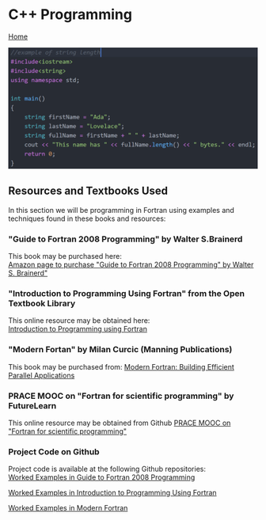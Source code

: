 # C++ Programming

[Home](https://www.mkdynamics.net)

![fortran_code](Images/CPP_Logo.png)

## Resources and Textbooks Used

In this section we will be programming in Fortran using examples and techniques found in these books and resources:  <br>

### "Guide to Fortran 2008 Programming" by Walter S.Brainerd
This book may be purchased here: <br>
[Amazon page to purchase "Guide to Fortran 2008 Programming" by Walter S. Brainerd"](https://www.amazon.com/Guide-Fortran-Programming-Walter-brainerd/dp/1447167589/ref=sr_1_1?crid=JARCJZJ2KJZN&keywords=guide+to+fortran+2008+programming&qid=1581908665&sprefix=guide+to+fortran+2008+programming%2Caps%2C189&sr=8-1)

### "Introduction to Programming Using Fortran" from the Open Textbook Library
This online resource may be obtained here: <br>
[Introduction to Programming using Fortran](https://open.umn.edu/opentextbooks/textbooks/introduction-to-programming-using-fortran-95-2003-2008)

### "Modern Fortan" by Milan Curcic (Manning Publications)
This book may be purchased from:
[Modern Fortran: Building Efficient Parallel Applications](https://www.manning.com/books/modern-fortran)

### PRACE MOOC on "Fortran for scientific programming" by FutureLearn
This online resource may be obtained from Github  [PRACE MOOC on "Fortran for scientific programming"](https://www.futurelearn.com/courses/fortran-for-scientific-computing)

### Project Code on Github

Project code is available at the following Github repositories:<br>
[Worked Examples in Guide to Fortran 2008 Programming](https://github.com/markkhusid/Guide-to-Fortran-2008-Programming)
                            
[Worked Examples in Introduction to Programming Using Fortran](https://github.com/markkhusid/Introduction-to-Programming-using-Fortran)

[Worked Examples in Modern Fortran](https://github.com/markkhusid/Modern_Fortran)